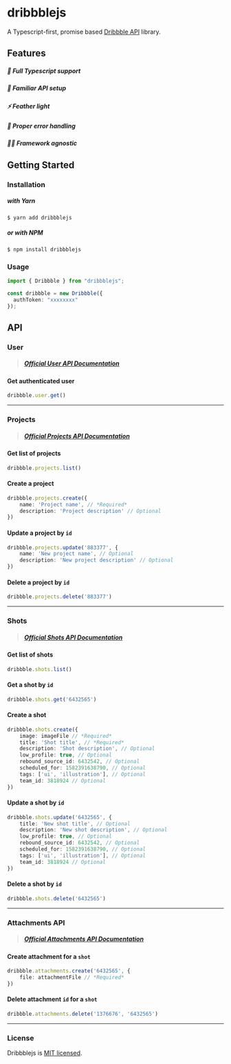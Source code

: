 # dribbblejs

A Typescript-first, promise based [Dribbble API](https://developer.dribbble.com/v2) library.

## Features

##### 🤖 Full Typescript support

##### 🌈 Familiar API setup

##### ⚡️  Feather light

##### 🚨 Proper error handling

##### 🧘‍♀️ Framework agnostic

## Getting Started
### Installation

##### with Yarn
```
$ yarn add dribbblejs
```
##### or with NPM
```
$ npm install dribbblejs
```

### Usage

```ts
import { Dribbble } from "dribbblejs";

const dribbble = new Dribbble({
  authToken: "xxxxxxxx"
});
```

## API
### User

> ##### [Official User API Documentation](https://developer.dribbble.com/v2/user/)

#### Get authenticated user

```ts
dribbble.user.get()
```

---
### Projects

> ##### [Official Projects API Documentation](https://developer.dribbble.com/v2/projects/)

#### Get list of projects

```ts
dribbble.projects.list()
```

#### Create a project
```ts
dribbble.projects.create({
    name: 'Project name', // *Required*
    description: 'Project description' // Optional
})
```

#### Update a project by `id`

```ts
dribbble.projects.update('883377', {
    name: 'New project name', // Optional
    description: 'New project description' // Optional
})
```

#### Delete a project by `id`

```ts
dribbble.projects.delete('883377')
```

---

### Shots

> ##### [Official Shots API Documentation](https://developer.dribbble.com/v2/shots/)

#### Get list of shots
```ts
dribbble.shots.list()
```
#### Get a shot by `id`
```ts
dribbble.shots.get('6432565')
```

#### Create a shot
```ts
dribbble.shots.create({
    image: imageFile // *Required*
    title: 'Shot title', // *Required*
    description: 'Shot description', // Optional
    low_profile: true, // Optional
    rebound_source_id: 6432542, // Optional
    scheduled_for: 1582391638790, // Optional
    tags: ['ui', 'illustration'], // Optional
    team_id: 3818924 // Optional
})
```

#### Update a shot by `id`
```ts
dribbble.shots.update('6432565', {
    title: 'New shot title', // Optional
    description: 'New shot description', // Optional
    low_profile: true, // Optional
    rebound_source_id: 6432542, // Optional
    scheduled_for: 1582391638790, // Optional
    tags: ['ui', 'illustration'], // Optional
    team_id: 3818924 // Optional
})
```

#### Delete a shot by `id`
```ts
dribbble.shots.delete('6432565')
```

---

### Attachments API

> ##### [Official Attachments API Documentation](https://developer.dribbble.com/v2/attachments/)

#### Create attachment for a `shot`

```ts
dribbble.attachments.create('6432565', {
    file: attachmentFile // *Required*
})
```

#### Delete attachment `id` for a `shot`
```ts
dribbble.attachments.delete('1376676', '6432565')
```


---

### License
Dribbblejs is [MIT licensed](./LICENSE).
